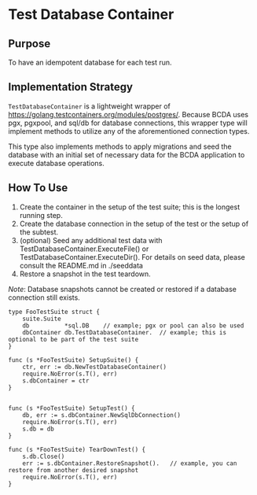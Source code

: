 # Test Database Container

## Purpose
To have an idempotent database for each test run.

## Implementation Strategy

`TestDatabaseContainer` is a lightweight wrapper of https://golang.testcontainers.org/modules/postgres/. Because BCDA uses pgx, pgxpool, and sql/db for database connections, this wrapper type will implement methods to utilize any of the aforementioned connection types.

This type also implements methods to apply migrations and seed the database with an initial set of necessary data for the BCDA application to execute database operations.


## How To Use

1. Create the container in the setup of the test suite; this is the longest running step.
2. Create the database connection in the setup of the test or the setup of the subtest.
3. (optional) Seed any additional test data with TestDatabaseContainer.ExecuteFile() or TestDatabaseContainer.ExecuteDir(). For details on seed data, please consult the README.md in ./seeddata
4. Restore a snapshot in the test teardown.

*Note*: Database snapshots cannot be created or restored if a database connection still exists.

```
type FooTestSuite struct {
	suite.Suite
	db          *sql.DB    // example; pgx or pool can also be used
	dbContainer db.TestDatabaseContainer.  // example; this is optional to be part of the test suite
}

func (s *FooTestSuite) SetupSuite() {
	ctr, err := db.NewTestDatabaseContainer()
	require.NoError(s.T(), err)
	s.dbContainer = ctr
}


func (s *FooTestSuite) SetupTest() {
    db, err := s.dbContainer.NewSqlDbConnection()
	require.NoError(s.T(), err)
	s.db = db
}

func (s *FooTestSuite) TearDownTest() {
	s.db.Close()
	err := s.dbContainer.RestoreSnapshot().   // example, you can restore from another desired snapshot
	require.NoError(s.T(), err)
}
```
